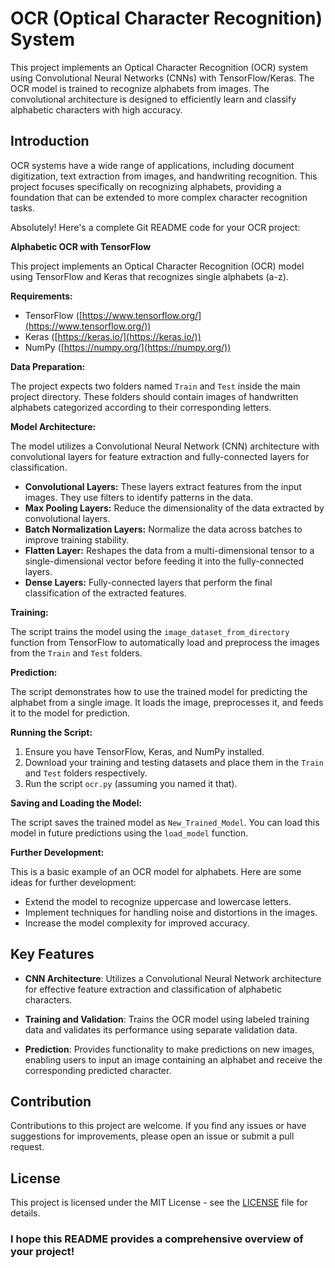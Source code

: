 # OCR (Optical Character Recognition) System

This project implements an Optical Character Recognition (OCR) system using Convolutional Neural Networks (CNNs) with TensorFlow/Keras. The OCR model is trained to recognize alphabets from images. The convolutional architecture is designed to efficiently learn and classify alphabetic characters with high accuracy.

## Introduction

OCR systems have a wide range of applications, including document digitization, text extraction from images, and handwriting recognition. This project focuses specifically on recognizing alphabets, providing a foundation that can be extended to more complex character recognition tasks.

Absolutely! Here's a complete Git README code for your OCR project:

**Alphabetic OCR with TensorFlow**

This project implements an Optical Character Recognition (OCR) model using TensorFlow and Keras that recognizes single alphabets (a-z).

**Requirements:**

* TensorFlow ([https://www.tensorflow.org/](https://www.tensorflow.org/))
* Keras ([https://keras.io/](https://keras.io/))
* NumPy ([https://numpy.org/](https://numpy.org/))

**Data Preparation:**

The project expects two folders named `Train` and `Test` inside the main project directory. These folders should contain images of handwritten alphabets categorized according to their corresponding letters. 

**Model Architecture:**

The model utilizes a Convolutional Neural Network (CNN) architecture with convolutional layers for feature extraction and fully-connected layers for classification.

* **Convolutional Layers:** These layers extract features from the input images. They use filters to identify patterns in the data.
* **Max Pooling Layers:** Reduce the dimensionality of the data extracted by convolutional layers.
* **Batch Normalization Layers:** Normalize the data across batches to improve training stability.
* **Flatten Layer:** Reshapes the data from a multi-dimensional tensor to a single-dimensional vector before feeding it into the fully-connected layers.
* **Dense Layers:** Fully-connected layers that perform the final classification of the extracted features.

**Training:**

The script trains the model using the `image_dataset_from_directory` function from TensorFlow to automatically load and preprocess the images from the `Train` and `Test` folders.

**Prediction:**

The script demonstrates how to use the trained model for predicting the alphabet from a single image. It loads the image, preprocesses it, and feeds it to the model for prediction.

**Running the Script:**

1. Ensure you have TensorFlow, Keras, and NumPy installed.
2. Download your training and testing datasets and place them in the `Train` and `Test` folders respectively. 
3. Run the script `ocr.py` (assuming you named it that).

**Saving and Loading the Model:**

The script saves the trained model as `New_Trained_Model`. You can load this model in future predictions using the `load_model` function.

**Further Development:**

This is a basic example of an OCR model for alphabets. Here are some ideas for further development:

* Extend the model to recognize uppercase and lowercase letters.
* Implement techniques for handling noise and distortions in the images.
* Increase the model complexity for improved accuracy. 



## Key Features

- **CNN Architecture**: Utilizes a Convolutional Neural Network architecture for effective feature extraction and classification of alphabetic characters.
  
- **Training and Validation**: Trains the OCR model using labeled training data and validates its performance using separate validation data.

- **Prediction**: Provides functionality to make predictions on new images, enabling users to input an image containing an alphabet and receive the corresponding predicted character.

## Contribution

Contributions to this project are welcome. If you find any issues or have suggestions for improvements, please open an issue or submit a pull request.

## License

This project is licensed under the MIT License - see the [LICENSE](LICENSE) file for details.


### I hope this README provides a comprehensive overview of your project!

